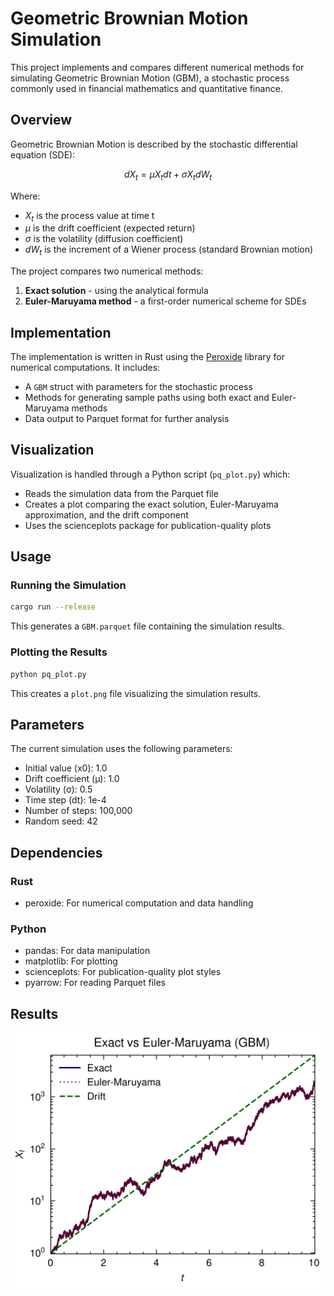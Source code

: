 # Geometric Brownian Motion Simulation

This project implements and compares different numerical methods for simulating Geometric Brownian Motion (GBM), a stochastic process commonly used in financial mathematics and quantitative finance.

## Overview

Geometric Brownian Motion is described by the stochastic differential equation (SDE):

$$
dX_t = \mu X_t dt + \sigma X_t dW_t
$$

Where:
- $X_t$ is the process value at time t
- $\mu$ is the drift coefficient (expected return)
- $\sigma$ is the volatility (diffusion coefficient)
- $dW_t$ is the increment of a Wiener process (standard Brownian motion)

The project compares two numerical methods:
1. **Exact solution** - using the analytical formula
2. **Euler-Maruyama method** - a first-order numerical scheme for SDEs

## Implementation

The implementation is written in Rust using the [Peroxide](https://github.com/Axect/Peroxide) library for numerical computations. It includes:

- A `GBM` struct with parameters for the stochastic process
- Methods for generating sample paths using both exact and Euler-Maruyama methods
- Data output to Parquet format for further analysis

## Visualization

Visualization is handled through a Python script (`pq_plot.py`) which:
- Reads the simulation data from the Parquet file
- Creates a plot comparing the exact solution, Euler-Maruyama approximation, and the drift component
- Uses the scienceplots package for publication-quality plots

## Usage

### Running the Simulation

```bash
cargo run --release
```

This generates a `GBM.parquet` file containing the simulation results.

### Plotting the Results

```bash
python pq_plot.py
```

This creates a `plot.png` file visualizing the simulation results.

## Parameters

The current simulation uses the following parameters:
- Initial value (x0): 1.0
- Drift coefficient (μ): 1.0
- Volatility (σ): 0.5
- Time step (dt): 1e-4
- Number of steps: 100,000
- Random seed: 42

## Dependencies

### Rust
- peroxide: For numerical computation and data handling

### Python
- pandas: For data manipulation
- matplotlib: For plotting
- scienceplots: For publication-quality plot styles
- pyarrow: For reading Parquet files

## Results

![plot](plot.png)
